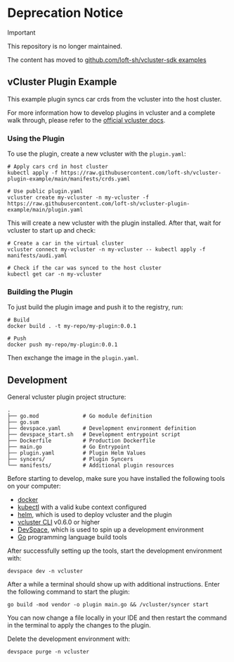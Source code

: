 # Deprecation Notice
> [!IMPORTANT]  
> This repository is no longer maintained. 
> 
> The content has moved to [github.com/loft-sh/vcluster-sdk examples](https://github.com/loft-sh/vcluster-sdk/tree/main/examples)
> 
## vCluster Plugin Example

This example plugin syncs car crds from the vcluster into the host cluster.

For more information how to develop plugins in vcluster and a complete walk through, please refer to the [official vcluster docs](https://www.vcluster.com/docs/plugins/overview).

### Using the Plugin

To use the plugin, create a new vcluster with the `plugin.yaml`:

```
# Apply cars crd in host cluster
kubectl apply -f https://raw.githubusercontent.com/loft-sh/vcluster-plugin-example/main/manifests/crds.yaml

# Use public plugin.yaml
vcluster create my-vcluster -n my-vcluster -f https://raw.githubusercontent.com/loft-sh/vcluster-plugin-example/main/plugin.yaml
```

This will create a new vcluster with the plugin installed. After that, wait for vcluster to start up and check:

```
# Create a car in the virtual cluster
vcluster connect my-vcluster -n my-vcluster -- kubectl apply -f manifests/audi.yaml

# Check if the car was synced to the host cluster
kubectl get car -n my-vcluster
```

### Building the Plugin
To just build the plugin image and push it to the registry, run:
```
# Build
docker build . -t my-repo/my-plugin:0.0.1

# Push
docker push my-repo/my-plugin:0.0.1
```

Then exchange the image in the `plugin.yaml`.

## Development

General vcluster plugin project structure:
```
.
├── go.mod              # Go module definition
├── go.sum
├── devspace.yaml       # Development environment definition
├── devspace_start.sh   # Development entrypoint script
├── Dockerfile          # Production Dockerfile 
├── main.go             # Go Entrypoint
├── plugin.yaml         # Plugin Helm Values
├── syncers/            # Plugin Syncers
└── manifests/          # Additional plugin resources
```

Before starting to develop, make sure you have installed the following tools on your computer:
- [docker](https://docs.docker.com/)
- [kubectl](https://kubernetes.io/docs/tasks/tools/) with a valid kube context configured
- [helm](https://helm.sh/docs/intro/install/), which is used to deploy vcluster and the plugin
- [vcluster CLI](https://www.vcluster.com/docs/getting-started/setup) v0.6.0 or higher
- [DevSpace](https://devspace.sh/cli/docs/quickstart), which is used to spin up a development environment
- [Go](https://go.dev/dl/) programming language build tools

After successfully setting up the tools, start the development environment with:
```
devspace dev -n vcluster
```

After a while a terminal should show up with additional instructions. Enter the following command to start the plugin:
```
go build -mod vendor -o plugin main.go && /vcluster/syncer start
```

You can now change a file locally in your IDE and then restart the command in the terminal to apply the changes to the plugin.

Delete the development environment with:
```
devspace purge -n vcluster
```
